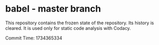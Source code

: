 # babel - master branch

This repository contains the frozen state of the repository.
Its history is cleared. It is used only for static code
analysis with Codacy.

Commit Time: 1734365334